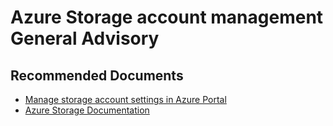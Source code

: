 <properties
	pageTitle="Azure Storage account management"
	description="Azure Storage account management"
	infoBubbleText=""
	service="microsoft.storage"
	resource="storageaccounts"
	authors="raprasad"
	ms.author="raprasad"
	displayOrder=""
	articleId="5e0d7e9b-f7f7-4545-b8cf-a8dbb2a118e8"
	diagnosticScenario=""
	selfHelpType="generic"
	supportTopicIds="32602884"
	resourceTags=""
	productPesIds="15629"
	cloudEnvironments="public, blackForest, fairfax, mooncake"
/>

# Azure Storage account management General Advisory

## **Recommended Documents**

* [Manage storage account settings in Azure Portal](https://docs.microsoft.com/azure/storage/common/storage-account-manage/)<br>
* [Azure Storage Documentation](https://docs.microsoft.com/azure/storage/)<br>
